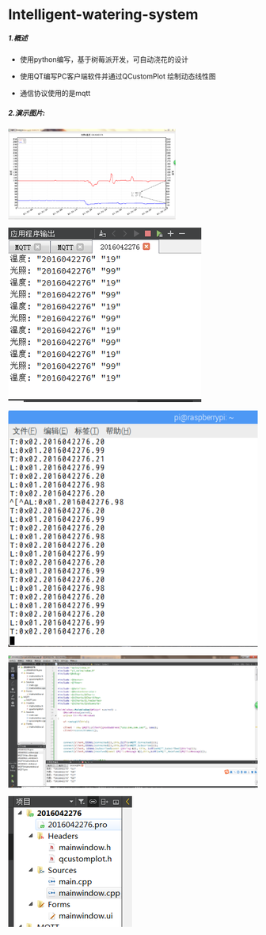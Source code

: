 # Intelligent-watering-system
##### 1.概述

* 使用python编写，基于树莓派开发，可自动浇花的设计

* 使用QT编写PC客户端软件并通过QCustomPlot 绘制动态线性图

* 通信协议使用的是mqtt

##### 2.演示图片:

<img src="./image/1.png" style="zoom: 33%;" />



![](./image/2.png)

![3](./image/3.png)

![4](./image/4.png)

![5](./image/5.png)